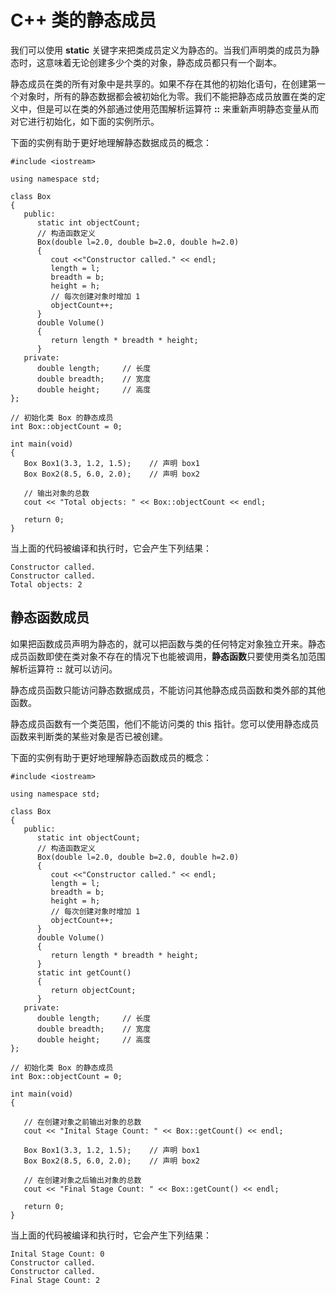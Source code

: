 # C++ 类的静态成员

我们可以使用 **static** 关键字来把类成员定义为静态的。当我们声明类的成员为静态时，这意味着无论创建多少个类的对象，静态成员都只有一个副本。

静态成员在类的所有对象中是共享的。如果不存在其他的初始化语句，在创建第一个对象时，所有的静态数据都会被初始化为零。我们不能把静态成员放置在类的定义中，但是可以在类的外部通过使用范围解析运算符 **::** 来重新声明静态变量从而对它进行初始化，如下面的实例所示。

下面的实例有助于更好地理解静态数据成员的概念：

```
#include <iostream>
 
using namespace std;

class Box
{
   public:
      static int objectCount;
      // 构造函数定义
      Box(double l=2.0, double b=2.0, double h=2.0)
      {
         cout <<"Constructor called." << endl;
         length = l;
         breadth = b;
         height = h;
         // 每次创建对象时增加 1
         objectCount++;
      }
      double Volume()
      {
         return length * breadth * height;
      }
   private:
      double length;     // 长度
      double breadth;    // 宽度
      double height;     // 高度
};

// 初始化类 Box 的静态成员
int Box::objectCount = 0;

int main(void)
{
   Box Box1(3.3, 1.2, 1.5);    // 声明 box1
   Box Box2(8.5, 6.0, 2.0);    // 声明 box2

   // 输出对象的总数
   cout << "Total objects: " << Box::objectCount << endl;

   return 0;
}
```

当上面的代码被编译和执行时，它会产生下列结果：

```
Constructor called.
Constructor called.
Total objects: 2
```

## 静态函数成员

如果把函数成员声明为静态的，就可以把函数与类的任何特定对象独立开来。静态成员函数即使在类对象不存在的情况下也能被调用，**静态函数**只要使用类名加范围解析运算符 **::** 就可以访问。

静态成员函数只能访问静态数据成员，不能访问其他静态成员函数和类外部的其他函数。

静态成员函数有一个类范围，他们不能访问类的 this 指针。您可以使用静态成员函数来判断类的某些对象是否已被创建。

下面的实例有助于更好地理解静态函数成员的概念：

```
#include <iostream>
 
using namespace std;

class Box
{
   public:
      static int objectCount;
      // 构造函数定义
      Box(double l=2.0, double b=2.0, double h=2.0)
      {
         cout <<"Constructor called." << endl;
         length = l;
         breadth = b;
         height = h;
         // 每次创建对象时增加 1
         objectCount++;
      }
      double Volume()
      {
         return length * breadth * height;
      }
      static int getCount()
      {
         return objectCount;
      }
   private:
      double length;     // 长度
      double breadth;    // 宽度
      double height;     // 高度
};

// 初始化类 Box 的静态成员
int Box::objectCount = 0;

int main(void)
{
  
   // 在创建对象之前输出对象的总数
   cout << "Inital Stage Count: " << Box::getCount() << endl;

   Box Box1(3.3, 1.2, 1.5);    // 声明 box1
   Box Box2(8.5, 6.0, 2.0);    // 声明 box2

   // 在创建对象之后输出对象的总数
   cout << "Final Stage Count: " << Box::getCount() << endl;

   return 0;
}
```

当上面的代码被编译和执行时，它会产生下列结果：

```
Inital Stage Count: 0
Constructor called.
Constructor called.
Final Stage Count: 2
```

